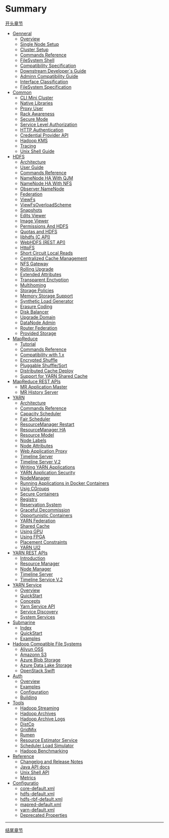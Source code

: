 # Summary

[开头章节](./README.md)
- [Genneral]()
    - [Overview]()
    - [Single Node Setup]()
    - [Cluster Setup]()
    - [Commands Reference]()
    - [FileSystem Shell]()
    - [Compatibility Specification]()
    - [Downstream Developer`s Guide]()
    - [Adminn Compatibility Guide]()
    - [Interface Classification]()
    - [FileSystem Specification]()
- [Common]()
    - [CLI Mini Cluster]()
    - [Native Libraries]()
    - [Proxy User]()
    - [Rack Awareness]()
    - [Secure Mode]()
    - [Service Level Authorization]()
    - [HTTP Authentication]()
    - [Credential Provider API]()
    - [Hadoop KMS]()
    - [Tracing]()
    - [Unix Shell Guide]()
- [HDFS]()
    - [Architecture]()
    - [User Guide]()
    - [Commands Reference]()
    - [NameNode HA With QJM]()
    - [NameNode HA With NFS]()
    - [Observer NameNode]()
    - [Federation]()
    - [ViewFs]()
    - [ViewFsOverloadScheme]()
    - [Snapshots]()
    - [Edits Viewer]()
    - [Image Viewer]()
    - [Permissions And HDFS]()
    - [Quotas and HDFS]()
    - [libhdfs (C API)]()
    - [WebHDFS (REST API)]()
    - [HttpFS]()
    - [Short Circuit Local Reads]()
    - [Centralized Cache Management]()
    - [NFS Gateway]()
    - [Rolling Upgrade]()
    - [Extended Attributes]()
    - [Transparent Enctyption]()
    - [Multihoming]()
    - [Storage Policies]()
    - [Memory Storage Support]()
    - [Synthetic Load Generator]()
    - [Erasure Coding]()
    - [Disk Balancer]()
    - [Upgrade Domain]()
    - [DataNode Admin]()
    - [Router Federation]()
    - [Provided Storage]()
- [MapReduce]()
    - [Tutorial]()
    - [Commands Reference]()
    - [Compatibility with 1.x]()
    - [Encrypted Shuffle]()
    - [Pluggable Shuffle/Sort]()
    - [Distributed Cache Deploy]()
    - [Support for YARN Shared Cache]()
- [MapReduce REST APIs]()
    - [MR Application Master]()
    - [MR History Server]()
- [YARN]()
    - [Architecture]()
    - [Commands Reference]()
    - [Capacity Scheduler]()
    - [Fair Scheduler]()
    - [ResourceManager Restart]()
    - [ResourceManager HA]()
    - [Resource Model]()
    - [Node Labels]()
    - [Node Attributes]()
    - [Web Application Proxy]()
    - [Timeline Server]()
    - [Timeline Server V.2]()
    - [Writing YARN Applications]()
    - [YARN Application Security]()
    - [NodeManager]()
    - [Running Applications in Docker Containers]()
    - [Usig CGroups]()
    - [Secure Containers]()
    - [Registry]()
    - [Reservation System]()
    - [Graceful Decommission]()
    - [Opportunistic Containers]()
    - [YARN Federation]()
    - [Shared Cache]()
    - [Using GPU]()
    - [Using FPGA]()
    - [Placement Constraints]()
    - [YARN UI2]()
- [YARN REST APIs]()
    - [Introduction]()
    - [Resource Manager]()
    - [Node Manager]()
    - [Timeline Server]()
    - [Timeline Service V.2]()
- [YARN Service]()
    - [Overview]()
    - [QuickStart]()
    - [Concepts]()
    - [Yarn Service API]()
    - [Service Discovery]()
    - [System Services]()
- [Submarine]()
    - [Index]()
    - [QuickStart]()
    - [Examples]()
- [Hadoop Compatible File Systems]()
    - [Aliyun OSS]()
    - [Amazonn S3]()
    - [Azure Blob Storage]()
    - [Azure Data Lake Storage]()
    - [OpenStack Swift]()
- [Auth]()
    - [Overview]()
    - [Examples]()
    - [Configuration]()
    - [Building]()
- [Tools]()
    - [Hadoop Streaming]()
    - [Hadoop Archives]()
    - [Hadoop Archive Logs]()
    - [DistCp]()
    - [GridMix]()
    - [Rumen]()
    - [Resource Estimator Service]()
    - [Scheduler Load Simulator]()
    - [Hadoop Benchmarking]()
- [Reference]()
    - [Changelog and Release Notes]()
    - [Java API docs]()
    - [Unix Shell API]()
    - [Metrics]()
- [Configuratio]()
    - [core-default.xml]()
    - [hdfs-default.xml]()
    - [hdfs-rbf-default.xml]()
    - [mapred-default.xml]()
    - [yarn-default.xml]()
    - [Deprecated Properties]()
---
[结尾章节]()